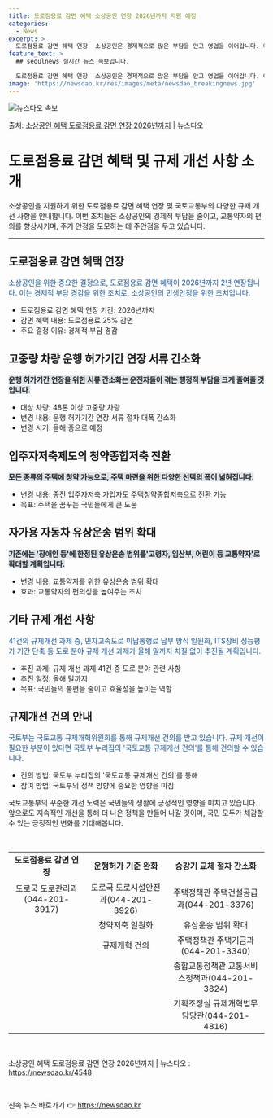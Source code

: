 ```yaml
---
title: 도로점용료 감면 혜택 소상공인 연장 2026년까지 지원 예정
categories:
  - News
excerpt: >
  도로점용료 감면 혜택 연장  소상공인은 경제적으로 많은 부담을 안고 영업을 이어갑니다. 이런 소상공인을 지원…
feature_text: >
  ## seoulnews 실시간 뉴스 속보입니다.

  도로점용료 감면 혜택 연장  소상공인은 경제적으로 많은 부담을 안고 영업을 이어갑니다. 이런 소상공인을 지원…
image: 'https://newsdao.kr/res/images/meta/newsdao_breakingnews.jpg'
---
```


![뉴스다오 속보](https://newsdao.kr/res/images/meta/newsdao_breakingnews.jpg)

<p>출처: <a href="https://newsdao.kr/4548" rel="dofollow">소상공인 혜택 도로점용료 감면 연장 2026년까지</a> | 뉴스다오</p>

<h1>도로점용료 감면 혜택 및 규제 개선 사항 소개</h1>

<p data-ke-size="size16">소상공인을 지원하기 위한 도로점용료 감면 혜택 연장 및 국토교통부의 다양한 규제 개선 사항을 안내합니다. 이번 조치들은 소상공인의 경제적 부담을 줄이고, 교통약자의 편의를 향상시키며, 주거 안정을 도모하는 데 주안점을 두고 있습니다.</p>

<hr>

<h2 data-ke-size="size26">도로점용료 감면 혜택 연장</h2>
<p><span style="color: #1a5490;">소상공인을 위한 중요한 결정으로, 도로점용료 감면 혜택이 2026년까지 2년 연장됩니다. 이는 경제적 부담 경감을 위한 조치로, 소상공인의 민생안정을 위한 조치입니다.</span></p>
<ul>
   <li>도로점용료 감면 혜택 연장 기간: 2026년까지</li>
   <li>감면 혜택 내용: 도로점용료 25% 감면</li>
   <li>주요 결정 이유: 경제적 부담 경감</li>
</ul>

<h2 data-ke-size="size26">고중량 차량 운행 허가기간 연장 서류 간소화</h2>
<p><b><span style="background-color: #21538527;">운행 허가기간 연장을 위한 서류 간소화는 운전자들이 겪는 행정적 부담을 크게 줄여줄 것입니다.</span></b></p>
<ul>
   <li>대상 차량: 48톤 이상 고중량 차량</li>
   <li>변경 내용: 운행 허가기간 연장 서류 절차 대폭 간소화</li>
   <li>변경 시기: 올해 중으로 예정</li>
</ul>

<h2 data-ke-size="size26">입주자저축제도의 청약종합저축 전환</h2>
<p><b><span style="background-color: #21538527;">모든 종류의 주택에 청약 가능으로, 주택 마련을 위한 다양한 선택의 폭이 넓혀집니다.</span></b></p>
<ul>
   <li>변경 내용: 종전 입주자저축 가입자도 주택청약종합저축으로 전환 가능</li>
   <li>목표: 주택을 꿈꾸는 국민들에게 큰 도움</li>
</ul>

<h2 data-ke-size="size26">자가용 자동차 유상운송 범위 확대</h2>
<p><b><span style="background-color: #21538527;">기존에는 '장애인 등'에 한정된 유상운송 범위를'고령자, 임산부, 어린이 등 교통약자'로 확대할 계획입니다.</span></b></p>
<ul>
   <li>변경 내용: 교통약자를 위한 유상운송 범위 확대</li>
   <li>효과: 교통약자의 편의성을 높여주는 조치</li>
</ul>

<h2 data-ke-size="size26">기타 규제 개선 사항</h2>
<p><span style="color: #1a5490;">41건의 규제개선 과제 중, 민자고속도로 미납통행료 납부 방식 일원화, ITS장비 성능평가 기간 단축 등 도로 분야 규제 개선 과제가 올해 말까지 차질 없이 추진될 계획입니다.</span></p>
<ul>
   <li>추진 과제: 규제 개선 과제 41건 중 도로 분야 관련 사항</li>
   <li>추진 일정: 올해 말까지</li>
   <li>목표: 국민들의 불편을 줄이고 효율성을 높이는 역할</li>
</ul>

<h2 data-ke-size="size26">규제개선 건의 안내</h2>
<p><span style="color: #1a5490;">국토부는 국토교통 규제개혁위원회를 통해 규제개선 건의를 받고 있습니다. 규제 개선이 필요한 부분이 있다면 국토부 누리집의 '국토교통 규제개선 건의'를 통해 건의할 수 있습니다.</span></p>
<ul>
   <li>건의 방법: 국토부 누리집의 '국토교통 규제개선 건의'를 통해</li>
   <li>참여 방법: 국토부의 정책 방향에 중요한 영향을 미침</li>
</ul>

<p data-ke-size="size16">국토교통부의 꾸준한 개선 노력은 국민들의 생활에 긍정적인 영향을 미치고 있습니다. 앞으로도 지속적인 개선을 통해 더 나은 정책을 만들어 나갈 것이며, 국민 모두가 체감할 수 있는 긍정적인 변화를 기대해봅니다.</p>

<p data-ke-size="size16">&nbsp;</p>

<table>
   <tbody>
      <tr>
         <td style="text-align: center; height: 17px;"><b>도로점용료 감면 연장</b></td>
         <td style="text-align: center; height: 17px;"><b>운행허가 기준 완화</b></td>
         <td style="text-align: center; height: 17px;"><b>승강기 교체 절차 간소화</b></td>
      </tr>
      <tr>
         <td style="text-align: center; height: 17px;">도로국 도로관리과(044-201-3917)</td>
         <td style="text-align: center; height: 17px;">도로국 도로시설안전과(044-201-3926)</td>
         <td style="text-align: center; height: 17px;">주택정책관 주택건설공급과(044-201-3376)</td>
      </tr>
      <tr>
         <td style="text-align: center; height: 17px;"></td>
         <td style="text-align: center; height: 17px;">청약저축 일원화</td>
         <td style="text-align: center; height: 17px;">유상운송 범위 확대</td>
      </tr>
      <tr>
         <td style="text-align: center; height: 17px;"></td>
         <td style="text-align: center; height: 17px;">규제개혁 건의</td>
         <td style="text-align: center; height: 17px;">주택정책관 주택기금과(044-201-3340)</td>
      </tr>
      <tr>
         <td style="text-align: center; height: 17px;"></td>
         <td style="text-align: center; height: 17px;"></td>
         <td style="text-align: center; height: 17px;">종합교통정책관 교통서비스정책과(044-201-3824)</td>
      </tr>
      <tr>
         <td style="text-align: center; height: 17px;"></td>
         <td style="text-align: center; height: 17px;"></td>
         <td style="text-align: center; height: 17px;">기획조정실 규제개혁법무담당관(044-201-4816)</td>
      </tr>
   </tbody>
</table>

<p data-ke-size="size16">&nbsp;</p>

<p data-ke-size="size16">소상공인 혜택 도로점용료 감면 연장 2026년까지 | 뉴스다오 : <a href="https://newsdao.kr/4548">https://newsdao.kr/4548</a></p>

<p data-ke-size="size16">&nbsp;</p> 

신속 뉴스 바로가기 👉 <a href="https://newsdao.kr" rel="dofollow">https://newsdao.kr</a>


